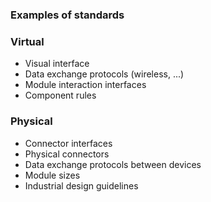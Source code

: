 ### Examples of standards

### Virtual

- Visual interface
- Data exchange protocols (wireless, ...)
- Module interaction interfaces
- Component rules

### Physical

- Connector interfaces
- Physical connectors
- Data exchange protocols between devices
- Module sizes
- Industrial design guidelines
